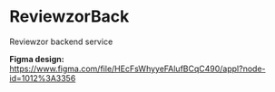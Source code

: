 # ReviewzorBack
Reviewzor backend service

<b>Figma design:</b> https://www.figma.com/file/HEcFsWhyyeFAlufBCqC490/appl?node-id=1012%3A3356